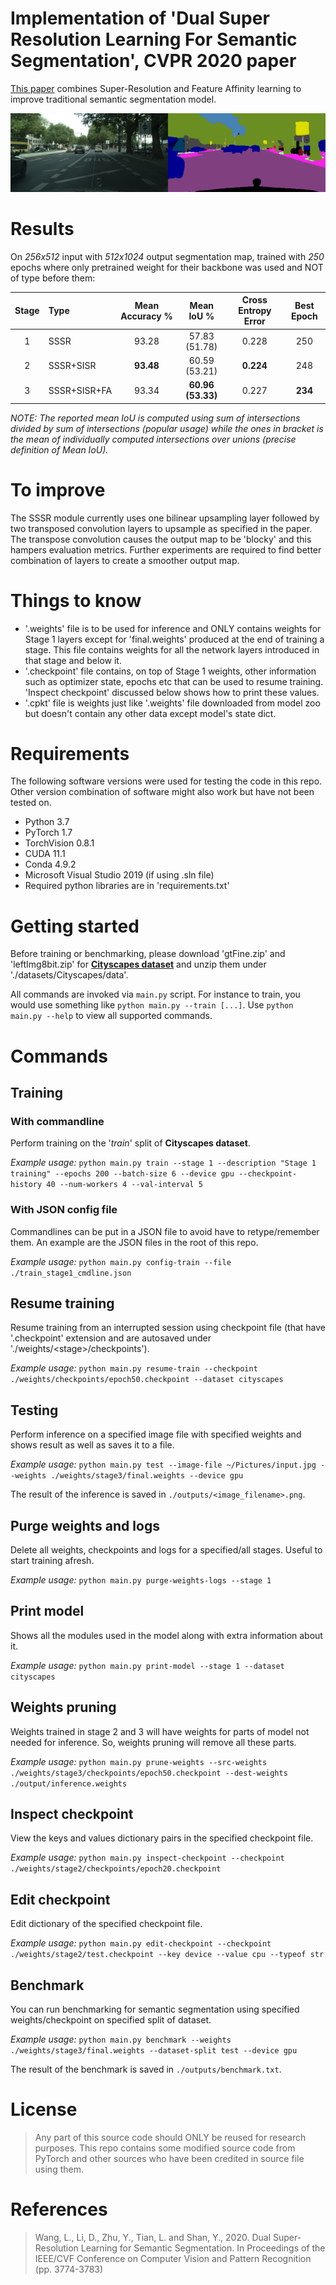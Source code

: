 # Implementation of 'Dual Super Resolution Learning For Semantic Segmentation', CVPR 2020 paper
[This paper](http://openaccess.thecvf.com/content_CVPR_2020/html/Wang_Dual_Super-Resolution_Learning_for_Semantic_Segmentation_CVPR_2020_paper.html) combines Super-Resolution and Feature Affinity learning to improve traditional semantic segmentation model.


![picture](demo/stage1_output.png)

# Results
On *256x512* input with *512x1024* output segmentation map, trained with *250* epochs where only pretrained weight for their backbone was used and NOT of type before them:

 Stage | Type        | Mean Accuracy % | Mean IoU %            | Cross Entropy Error | Best Epoch 
:-----:|:------------|:---------------:|:---------------------:|:-------------------:|:----------:
1      |SSSR         |93.28            |57.83 (51.78)          |0.228                |250         
2      |SSSR+SISR    |**93.48**        |60.59 (53.21)          |**0.224**            |248         
3      |SSSR+SISR+FA |93.34            |**60.96 (53.33)**      |0.227                |**234**     

*NOTE: The reported mean IoU is computed using sum of intersections divided by sum of intersections (popular usage) while the ones in bracket is the mean of individually computed intersections over unions (precise definition of Mean IoU).*

# To improve
The SSSR module currently uses one bilinear upsampling layer followed by two transposed convolution layers to upsample as specified in the paper. The transpose convolution causes the output map to be 'blocky' and this hampers evaluation metrics.
Further experiments are required to find better combination of layers to create a smoother output map.

# Things to know
* '.weights' file is to be used for inference and ONLY contains weights for Stage 1 layers except for 'final.weights' produced at the end of training a stage. This file contains weights for all the network layers introduced in that stage and below it.
* '.checkpoint' file contains, on top of Stage 1 weights, other information such as optimizer state, epochs etc that can be used to resume training. 'Inspect checkpoint' discussed below shows how to print these values.
* '.cpkt' file is weights just like '.weights' file downloaded from model zoo but doesn't contain any other data except model's state dict.

# Requirements
The following software versions were used for testing the code in this repo. Other version combination of software might also work but have not been tested on.
* Python 3.7
* PyTorch 1.7
* TorchVision 0.8.1
* CUDA 11.1
* Conda 4.9.2
* Microsoft Visual Studio 2019 (if using .sln file)
* Required python libraries are in 'requirements.txt'


# Getting started
Before training or benchmarking, please download 'gtFine.zip' and 'leftImg8bit.zip' for [**Cityscapes dataset**](https://www.cityscapes-dataset.com/) and unzip them under './datasets/Cityscapes/data'.

All commands are invoked via `main.py` script. For instance to train, you would use something like `python main.py --train [...]`. Use `python main.py --help` to view all supported commands.


# Commands
## Training
### With commandline
Perform training on the '*train*' split of **Cityscapes dataset**.

*Example usage:*
`python main.py train --stage 1 --description "Stage 1 training" --epochs 200 --batch-size 6 --device gpu --checkpoint-history 40 --num-workers 4 --val-interval 5` 

### With JSON config file
Commandlines can be put in a JSON file to avoid have to retype/remember them. An example are the JSON files in the root of this repo.

*Example usage:*
`python main.py config-train --file ./train_stage1_cmdline.json`


## Resume training
Resume training from an interrupted session using checkpoint file (that have '.checkpoint' extension and are autosaved under './weights/\<stage\>/checkpoints').

*Example usage:*
`python main.py resume-train --checkpoint ./weights/checkpoints/epoch50.checkpoint --dataset cityscapes`


## Testing
Perform inference on a specified image file with specified weights and shows result as well as saves it to a file.

*Example usage:*
`python main.py test --image-file ~/Pictures/input.jpg --weights ./weights/stage3/final.weights --device gpu`

The result of the inference is saved in `./outputs/<image_filename>.png`.


## Purge weights and logs
Delete all weights, checkpoints and logs for a specified/all stages. Useful to start training afresh.

*Example usage:*
`python main.py purge-weights-logs --stage 1`


## Print model
Shows all the modules used in the model along with extra information about it.

*Example usage:*
`python main.py print-model --stage 1 --dataset cityscapes`


## Weights pruning
Weights trained in stage 2 and 3 will have weights for parts of model not needed for inference. So, weights pruning will remove all these parts.

*Example usage:*
`python main.py prune-weights --src-weights ./weights/stage3/checkpoints/epoch50.checkpoint --dest-weights ./output/inference.weights`


## Inspect checkpoint
View the keys and values dictionary pairs in the specified checkpoint file.

*Example usage:*
`python main.py inspect-checkpoint --checkpoint ./weights/stage2/checkpoints/epoch20.checkpoint`


## Edit checkpoint
Edit dictionary of the specified checkpoint file.

*Example usage:*
`python main.py edit-checkpoint --checkpoint ./weights/stage2/test.checkpoint --key device --value cpu --typeof str`


## Benchmark
You can run benchmarking for semantic segmentation using specified weights/checkpoint on specified split of dataset.

*Example usage:*
`python main.py benchmark --weights ./weights/stage3/final.weights --dataset-split test --device gpu`

The result of the benchmark is saved in `./outputs/benchmark.txt`.


# License
>Any part of this source code should ONLY be reused for research purposes. This repo contains some modified source code from PyTorch and other sources who have been credited in source file using them.


# References
>Wang, L., Li, D., Zhu, Y., Tian, L. and Shan, Y., 2020. Dual Super-Resolution Learning for Semantic Segmentation. In Proceedings of the IEEE/CVF Conference on Computer Vision and Pattern Recognition  (pp. 3774-3783)